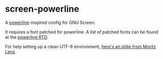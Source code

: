 screen-powerline
================

A [powerline](https://github.com/powerline/powerline)-inspired config for GNU Screen.

It requires a font patched for powerline. A list of patched fonts can be found at the
[powerline RTD](https://powerline.readthedocs.org/en/latest/installation.html#patched-fonts).

For help setting up a clean UTF-8 environment, [here's an oldie from Moritz Lenz](http://perlgeek.de/en/article/set-up-a-clean-utf8-environment).

